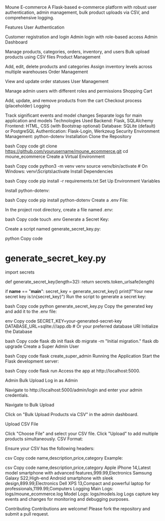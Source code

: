 Moune E-commerce
A Flask-based e-commerce platform with robust user authentication, admin management, bulk product uploads via CSV, and comprehensive logging.

Features
User Authentication

Customer registration and login
Admin login with role-based access
Admin Dashboard

Manage products, categories, orders, inventory, and users
Bulk upload products using CSV files
Product Management

Add, edit, delete products and categories
Assign inventory levels across multiple warehouses
Order Management

View and update order statuses
User Management

Manage admin users with different roles and permissions
Shopping Cart

Add, update, and remove products from the cart
Checkout process (placeholder)
Logging

Track significant events and model changes
Separate logs for main application and models
Technologies Used
Backend: Flask, SQLAlchemy
Frontend: HTML, CSS (with Bootstrap optional)
Database: SQLite (default) or PostgreSQL
Authentication: Flask-Login, Werkzeug Security
Environment Management: python-dotenv
Installation
Clone the Repository

bash
Copy code
git clone https://github.com/yourusername/moune_ecommerce.git
cd moune_ecommerce
Create a Virtual Environment

bash
Copy code
python3 -m venv venv
source venv/bin/activate  # On Windows: venv\Scripts\activate
Install Dependencies

bash
Copy code
pip install -r requirements.txt
Set Up Environment Variables

Install python-dotenv:

bash
Copy code
pip install python-dotenv
Create a .env File:

In the project root directory, create a file named .env:

bash
Copy code
touch .env
Generate a Secret Key:

Create a script named generate_secret_key.py:

python
Copy code
# generate_secret_key.py
import secrets

def generate_secret_key(length=32):
    return secrets.token_urlsafe(length)

if __name__ == "__main__":
    secret_key = generate_secret_key()
    print(f"Your new secret key is:\n{secret_key}")
Run the script to generate a secret key:

bash
Copy code
python generate_secret_key.py
Copy the generated key and add it to the .env file:

env
Copy code
SECRET_KEY=your-generated-secret-key
DATABASE_URL=sqlite:///app.db  # Or your preferred database URI
Initialize the Database

bash
Copy code
flask db init
flask db migrate -m "Initial migration."
flask db upgrade
Create a Super Admin User

bash
Copy code
flask create_super_admin
Running the Application
Start the Flask development server:

bash
Copy code
flask run
Access the app at http://localhost:5000.

Admin Bulk Upload
Log in as Admin

Navigate to http://localhost:5000/admin/login and enter your admin credentials.

Navigate to Bulk Upload

Click on "Bulk Upload Products via CSV" in the admin dashboard.

Upload CSV File

Click "Choose File" and select your CSV file.
Click "Upload" to add multiple products simultaneously.
CSV Format:

Ensure your CSV has the following headers:

csv
Copy code
name,description,price,category
Example:

csv
Copy code
name,description,price,category
Apple iPhone 14,Latest model smartphone with advanced features,999.99,Electronics
Samsung Galaxy S22,High-end Android smartphone with sleek design,899.99,Electronics
Dell XPS 13,Compact and powerful laptop for professionals,1199.99,Computers
Logging
Main Logs: logs/moune_ecommerce.log
Model Logs: logs/models.log
Logs capture key events and changes for monitoring and debugging purposes.

Contributing
Contributions are welcome! Please fork the repository and submit a pull request.

